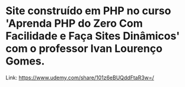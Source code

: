 # Site construído em PHP no curso 'Aprenda PHP do Zero Com Facilidade e Faça Sites Dinâmicos' com o professor Ivan Lourenço Gomes.

Link: https://www.udemy.com/share/101z6eBUQddFtaR3w=/
